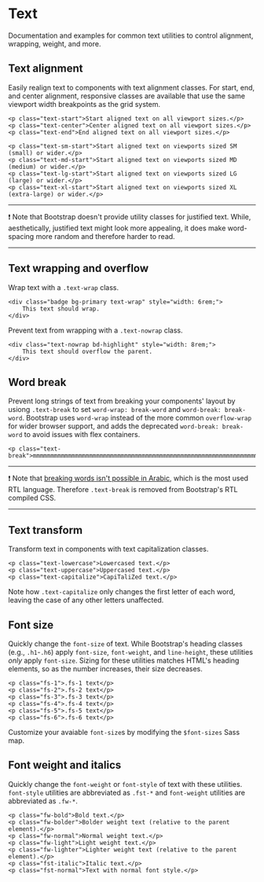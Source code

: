 # Text

Documentation and examples for common text utilities to control alignment, wrapping, weight, and more.

## Text alignment

Easily realign text to components with text alignment classes. For start, end, and center alignment, responsive classes are available that use the same viewport width breakpoints as the grid system.
```
<p class="text-start">Start aligned text on all viewport sizes.</p>
<p class="text-center">Center aligned text on all viewport sizes.</p>
<p class="text-end">End aligned text on all viewport sizes.</p>

<p class="text-sm-start">Start aligned text on viewports sized SM (small) or wider.</p>
<p class="text-md-start">Start aligned text on viewports sized MD (medium) or wider.</p>
<p class="text-lg-start">Start aligned text on viewports sized LG (large) or wider.</p>
<p class="text-xl-start">Start aligned text on viewports sized XL (extra-large) or wider.</p>
```

<hr>

:exclamation: Note that Bootstrap doesn't provide utility classes for justified text. While, aesthetically, justified text might look more appealing, it does make word-spacing more random and therefore harder to read.

<hr>

## Text wrapping and overflow

Wrap text with a `.text-wrap` class.
```
<div class="badge bg-primary text-wrap" style="width: 6rem;">
    This text should wrap.
</div>
```
Prevent text from wrapping with a `.text-nowrap` class.
```
<div class="text-nowrap bd-highlight" style="width: 8rem;">
    This text should overflow the parent.
</div>
```

## Word break

Prevent long strings of text from breaking your components' layout by usiong `.text-break` to set `word-wrap: break-word` and `word-break: break-word`. Bootstrap uses `word-wrap` instead of the more common `overflow-wrap` for wider browser support, and adds the deprecated `word-break: break-word` to avoid issues with flex containers.
```
<p class="text-break">mmmmmmmmmmmmmmmmmmmmmmmmmmmmmmmmmmmmmmmmmmmmmmmmmmmmmmmmmmmmmmmmmmmmmmmmmmmmmmmmmmmmmmmmmmmmmmmmmmm</p>
```

<hr>

:exclamation: Note that [breaking words isn't possible in Arabic](), which is the most used RTL language. Therefore `.text-break` is removed from Bootstrap's RTL compiled CSS.

<hr>

## Text transform

Transform text in components with text capitalization classes.
```
<p class="text-lowercase">Lowercased text.</p>
<p class="text-uppercase">Uppercased text.</p>
<p class="text-capitalize">CapiTaliZed text.</p>
```
Note how `.text-capitalize` only changes the first letter of each word, leaving the case of any other letters unaffected.

## Font size

Quickly change the `font-size` of text. While Bootstrap's heading classes (e.g., `.h1`-`.h6`) apply `font-size`, `font-weight`, and `line-height`, these utilities *only* apply `font-size`. Sizing for these utilities matches HTML's heading elements, so as the number increases, their size decreases.
```
<p class="fs-1">.fs-1 text</p>
<p class="fs-2">.fs-2 text</p>
<p class="fs-3">.fs-3 text</p>
<p class="fs-4">.fs-4 text</p>
<p class="fs-5">.fs-5 text</p>
<p class="fs-6">.fs-6 text</p>
```
Customize your avaiable `font-size`s by modifying the `$font-sizes` Sass map.

## Font weight and italics

Quickly change the `font-weight` or `font-style` of text with these utilities. `font-style` utilities are abbreviated as `.fst-*` and `font-weight` utilities are abbreviated as `.fw-*`.
```
<p class="fw-bold">Bold text.</p>
<p class="fw-bolder">Bolder weight text (relative to the parent element).</p>
<p class="fw-normal">Normal weight text.</p>
<p class="fw-light">Light weight text.</p>
<p class="fw-lighter">Lighter weight text (relative to the parent element).</p>
<p class="fst-italic">Italic text.</p>
<p class="fst-normal">Text with normal font style.</p>
```
